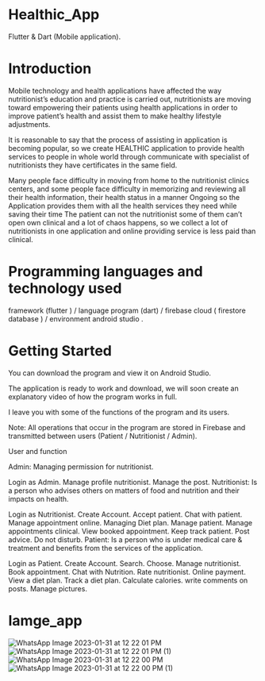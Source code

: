 
# Healthic_App

Flutter & Dart (Mobile application).

# Introduction

Mobile technology and health applications have affected the way nutritionist’s education and practice is carried out, nutritionists are moving toward empowering their patients using health applications in order to improve patient’s health and assist them to make healthy lifestyle adjustments.

It is reasonable to say that the process of assisting in application is becoming popular, so we create HEALTHIC application to provide health services to people in whole world through communicate with specialist of nutritionists they have certificates in the same field.

Many people face difficulty in moving from home to the nutritionist clinics centers, and some people face difficulty in memorizing and reviewing all their health information, their health status in a manner Ongoing so the Application provides them with all the health services they need while saving their time The patient can not the nutritionist some of them can’t open own clinical and a lot of chaos happens, so we collect a lot of nutritionists in one application and online providing service is less paid than clinical.

# Programming languages and technology used

framework (flutter ) / language program (dart) / firebase cloud ( firestore database ) / environment android studio .

# Getting Started

You can download the program and view it on Android Studio.

The application is ready to work and download, we will soon create an explanatory video of how the program works in full.

I leave you with some of the functions of the program and its users.

Note: All operations that occur in the program are stored in Firebase and transmitted between users (Patient / Nutritionist / Admin).

User and function

Admin: Managing permission for nutritionist.

Login as Admin.
Manage profile nutritionist.
Manage the post.
Nutritionist: Is a person who advises others on matters of food and nutrition and their impacts on health.

Login as Nutritionist.
Create Account.
Accept patient.
Chat with patient.
Manage appointment online.
Managing Diet plan.
Manage patient.
Manage appointments clinical.
View booked appointment.
Keep track patient.
Post advice.
Do not disturb.
Patient: Is a person who is under medical care & treatment and benefits from the services of the application.

Login as Patient.
Create Account.
Search.
Choose.
Manage nutritionist.
Book appointment.
Chat with Nutrition.
Rate nutritionist.
Online payment.
View a diet plan.
Track a diet plan.
Calculate calories.
write comments on posts.
Manage pictures.

# Iamge_app
![WhatsApp Image 2023-01-31 at 12 22 01 PM](https://user-images.githubusercontent.com/116188398/215734034-d9fefd87-274a-482d-82e3-833d42fc8c26.jpeg)
![WhatsApp Image 2023-01-31 at 12 22 01 PM (1)](https://user-images.githubusercontent.com/116188398/215734045-2588885b-31c1-4d01-816e-a41825647da6.jpeg)
![WhatsApp Image 2023-01-31 at 12 22 00 PM](https://user-images.githubusercontent.com/116188398/215734056-d65b91e0-7028-46b2-8196-0bee2a6df37b.jpeg)
![WhatsApp Image 2023-01-31 at 12 22 00 PM (1)](https://user-images.githubusercontent.com/116188398/215734723-85c119c8-401b-4ca3-92d2-b3ee2692806d.jpeg)


